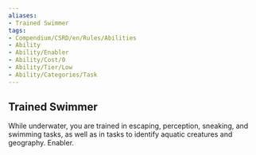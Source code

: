 ```yaml
---
aliases:
- Trained Swimmer
tags:
- Compendium/CSRD/en/Rules/Abilities
- Ability
- Ability/Enabler
- Ability/Cost/0
- Ability/Tier/Low
- Ability/Categories/Task
---
```


  
## Trained Swimmer  
While underwater, you are trained in escaping, perception, sneaking, and swimming tasks, as well as in tasks to identify aquatic creatures and geography. Enabler.